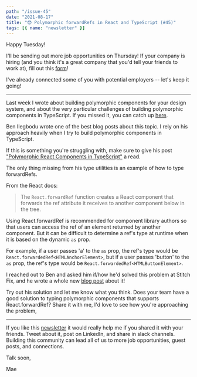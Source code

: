 ```yaml
---
path: "/issue-45"
date: "2021-08-17"
title: "😎 Polymorphic forwardRefs in React and TypeScript (#45)"
tags: [{ name: "newsletter" }]
---
```


Happy Tuesday!

I'll be sending out more job opportunities on Thursday! If your company is hiring (and you think it's a great company that you'd tell your friends to work at), fill out this [form](https://forms.gle/tCRpGy7PMfQGqu5B9)!

I've already connected some of you with potential employers -- let's keep it going!

---

Last week I wrote about building polymorphic components for your design system, and about the very particular challenges of building polymorphic components in TypeScript.
If you missed it, you can catch up [here](/newsletter/42).

Ben Ilegbodu wrote one of the best blog posts about this topic. I rely on his approach heavily when I try to build polymorphic components in TypeScript.

If this is something you're struggling with, make sure to give his post ["Polymorphic React Components in TypeScript"](https://www.benmvp.com/blog/polymorphic-react-components-typescript/) a read.

The only thing missing from his type utilities is an example of how to type forwardRefs.

From the React docs:

> The `React.forwardRef` function creates a React component that forwards the ref attribute it receives to another component below in the tree.

Using React.forwardRef is recommended for component library authors so that users can access the ref of an element returned by another component. But it can be difficult to determine a ref's type at runtime when it is based on the dynamic `as` prop.

For example, if a user passes 'a' to the `as` prop, the ref's type would be `React.forwardedRef<HTMLAnchorElement>`, but if a user passes 'button' to the `as` prop, the ref's type would be `React.forwardedRef<HTMLButtonElement>`.

I reached out to Ben and asked him if/how he'd solved this problem at Stitch Fix, and he wrote a whole new [blog post](https://www.benmvp.com/blog/forwarding-refs-polymorphic-react-component-typescript/) about it!

Try out his solution and let me know what you think. Does your team have a good solution to typing polymorphic components that supports React.forwardRef? Share it with me, I'd love to see how you're approaching the problem,

---

If you like this [newsletter](https://maecapozzi.com/newsletter/) it would really help me if you shared it with your friends. Tweet about it, post on LinkedIn, and share in slack channels. Building this community can lead all of us to more job opportunities, guest posts, and connections.
​

Talk soon,

Mae
​
